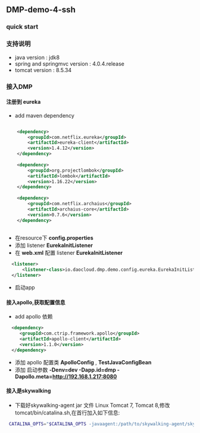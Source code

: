 ## DMP-demo-4-ssh


### quick start


### 支持说明
  - java version : jdk8
  - spring and springmvc version : 4.0.4.release
  - tomcat version : 8.5.34
  
### 接入DMP 


#### 注册到 eureka

 - add maven dependency
  ```xml
 
      <dependency>
          <groupId>com.netflix.eureka</groupId>
          <artifactId>eureka-client</artifactId>
          <version>1.4.12</version>
      </dependency>
      
      <dependency>
          <groupId>org.projectlombok</groupId>
          <artifactId>lombok</artifactId>
          <version>1.16.22</version>
      </dependency>
      
      <dependency>
          <groupId>com.netflix.archaius</groupId>
          <artifactId>archaius-core</artifactId>
          <version>0.7.6</version>
      </dependency>
      
  ```
 - 在resource下 **config.properties** 
 - 添加 listener **EurekaInitListener**
 - 在 **web.xml** 配置 listener **EurekaInitListener** 
  ```xml
    <listener>
    	<listener-class>io.daocloud.dmp.demo.config.eureka.EurekaInitListener</listener-class>
    </listener>
  ```
 - 启动app
 
#### 接入apollo,获取配置信息
 - add apollo 依赖
  ```xml
    <dependency>
       <groupId>com.ctrip.framework.apollo</groupId>
       <artifactId>apollo-client</artifactId>
       <version>1.1.0</version>
    </dependency>
  ```
 - 添加 apollo 配置类 **ApolloConfig** , **TestJavaConfigBean**
 - 添加 启动参数 **-Denv=dev -Dapp.id=dmp -Dapollo.meta=http://192.168.1.217:8080**
 
 #### 接入是skywalking
 - 下载好skywalking-agent jar 文件
 Linux Tomcat 7, Tomcat 8,修改 tomcat/bin/catalina.sh,在首行加入如下信息:
 ```bash
  CATALINA_OPTS="$CATALINA_OPTS -javaagent:/path/to/skywalking-agent/skywalking-agent.jar"; export CATALINA_OPTS
 ```